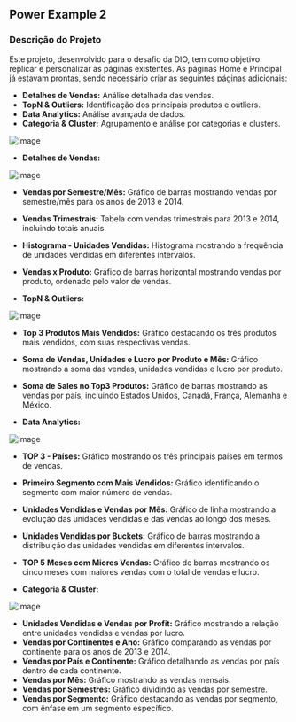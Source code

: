## Power Example 2

### Descrição do Projeto

Este projeto, desenvolvido para o desafio da DIO, tem como objetivo replicar e personalizar as páginas existentes. As páginas Home e Principal já estavam prontas, sendo necessário criar as seguintes páginas adicionais:

-  **Detalhes de Vendas:** Análise detalhada das vendas.
-  **TopN & Outliers:** Identificação dos principais produtos e outliers.
-  **Data Analytics:** Análise avançada de dados.
-  **Categoria & Cluster:** Agrupamento e análise por categorias e clusters.

![image](https://github.com/user-attachments/assets/7010e4b4-9d2a-47d9-b2be-ce9fa56692a9)

-  **Detalhes de Vendas:**

![image](https://github.com/user-attachments/assets/0a41b694-ac41-48b4-b4f8-5af300d1f2a7)

-  **Vendas por Semestre/Mês:** Gráfico de barras mostrando vendas por semestre/mês para os anos de 2013 e 2014.
-  **Vendas Trimestrais:** Tabela com vendas trimestrais para 2013 e 2014, incluindo totais anuais.
-  **Histograma - Unidades Vendidas:** Histograma mostrando a frequência de unidades vendidas em diferentes intervalos.
-  **Vendas x Produto:** Gráfico de barras horizontal mostrando vendas por produto, ordenado pelo valor de vendas.

-  **TopN & Outliers:**

![image](https://github.com/user-attachments/assets/e9a529d5-40c5-4391-ac75-960e7d9c802e)

-  **Top 3 Produtos Mais Vendidos:** Gráfico destacando os três produtos mais vendidos, com suas respectivas vendas.
-  **Soma de Vendas, Unidades e Lucro por Produto e Mês:** Gráfico mostrando a soma das vendas, unidades vendidas e lucro por produto.
-  **Soma de Sales no Top3 Produtos:** Gráfico de barras mostrando as vendas por país, incluindo Estados Unidos, Canadá, França, Alemanha e México.

- **Data Analytics:**

![image](https://github.com/user-attachments/assets/ad4b1c7c-98e4-49f2-9d32-22977a220091)

-  **TOP 3 - Países:** Gráfico mostrando os três principais países em termos de vendas.
-  **Primeiro Segmento com Mais Vendidos:** Gráfico identificando o segmento com maior número de vendas.
-  **Unidades Vendidas e Vendas por Mês:** Gráfico de linha mostrando a evolução das unidades vendidas e das vendas ao longo dos meses.
-  **Unidades Vendidas por Buckets:** Gráfico de barras mostrando a distribuição das unidades vendidas em diferentes intervalos.
-  **TOP 5 Meses com Miores Vendas:** Gráfico de barras mostrando os cinco meses com maiores vendas com o total de vendas e lucro.


-  **Categoria & Cluster:**

![image](https://github.com/user-attachments/assets/4f396bb0-c31d-44a7-9fe8-d811dc3ffe1c)

-  **Unidades Vendidas e Vendas por Profit:** Gráfico mostrando a relação entre unidades vendidas e vendas por lucro.
-  **Vendas por Continentes e Ano:** Gráfico comparando as vendas por continente para os anos de 2013 e 2014.
-  **Vendas por País e Continente:** Gráfico detalhando as vendas por país dentro de cada continente.
-  **Vendas por Mês:** Gráfico mostrando as vendas mensais.
-  **Vendas por Semestres:** Gráfico dividindo as vendas por semestre.
-  **Vendas por Segmento:** Gráfico destacando as vendas por segmento, com ênfase em um segmento específico.
